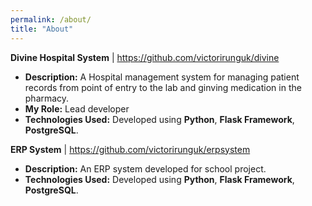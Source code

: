 ```yaml
---
permalink: /about/
title: "About"
---
```


**Divine Hospital System** | https://github.com/victorirunguk/divine
* **Description:** A Hospital management system for managing patient records from point of entry to the lab and ginving medication in the pharmacy.
* **My Role:** Lead developer
* **Technologies Used:**  Developed using **Python**, **Flask Framework**, **PostgreSQL**.


**ERP System** | https://github.com/victorirunguk/erpsystem
* **Description:** An ERP system developed for school project.
* **Technologies Used:** Developed using **Python**, **Flask Framework**, **PostgreSQL**.
